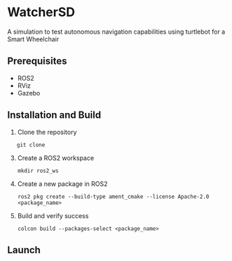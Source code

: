 # WatcherSD

A simulation to test autonomous navigation capabilities using turtlebot for a Smart Wheelchair


## Prerequisites
- ROS2
- RViz
- Gazebo

## Installation and Build
1. Clone the repository
```
   git clone
```
   
3. Create a ROS2 workspace

   `mkdir ros2_ws`
   
5. Create a new package in ROS2

   `ros2 pkg create --build-type ament_cmake --license Apache-2.0 <package_name>`
   
7. Build and verify success

   `colcon build --packages-select <package_name>`

## Launch
